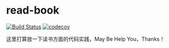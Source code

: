 # read-book

[![Build Status](https://travis-ci.org/SuperDubbo/read-book.svg?branch=master)](https://travis-ci.org/SuperDubbo/read-book)
[![codecov](https://codecov.io/gh/SuperDubbo/read-book/branch/master/graph/badge.svg)](https://codecov.io/gh/SuperDubbo/read-book)


这里打算放一下读书方面的代码实践，May Be Help You，Thanks！